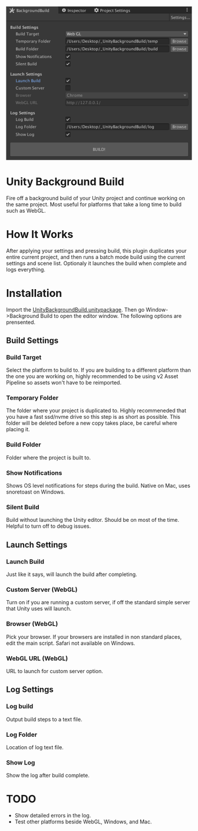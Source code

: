 ![](Screenshot.png)

# Unity Background Build
Fire off a background build of your Unity project and continue working on the same project. Most useful for platforms that take a long time to build such as WebGL.

# How It Works
After applying your settings and pressing build, this plugin duplicates your entire current project, and then runs a batch mode build using the current settings and scene list.  Optionaly it launches the build when complete and logs everything.  

# Installation
Import the [UnityBackgroundBuild.unitypackage](Assets/UnityBackgroundBuild.unitypackage).  Then go Window->Background Build to open the editor window.  The following options are prensented.

## Build Settings

### Build Target
Select the platform to build to.  If you are building to a different platform than the one you are working on, highly recommended to be using v2 Asset Pipeline so assets won't have to be reimported.

### Temporary Folder
The folder where your project is duplicated to.  Highly recommeneded that you have a fast ssd/nvme drive so this step is as short as possible.  This folder will be deleted before a new copy takes place, be careful where placing it.

### Build Folder
Folder where the project is built to.

### Show Notifications
Shows OS level notifications for steps during the build.  Native on Mac, uses snoretoast on Windows.

### Silent Build
Build without launching the Unity editor. Should be on most of the time.  Helpful to turn off to debug issues.

## Launch Settings

### Launch Build
Just like it says, will launch the build after completing.  

### Custom Server (WebGL)
Turn on if you are running a custom server, if off the standard simple server that Unity uses will launch.

### Browser (WebGL)
Pick your browser.  If your browsers are installed in non standard places, edit the main script.  Safari not available on Windows.

### WebGL URL (WebGL)
URL to launch for custom server option.

## Log Settings

### Log build
Output build steps to a text file.

### Log Folder
Location of log text file.

### Show Log
Show the log after build complete.

# TODO
- Show detailed errors in the log.
- Test other platforms beside WebGL, Windows, and Mac.
